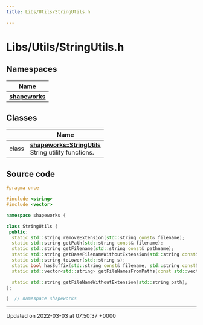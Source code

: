 ```yaml
---
title: Libs/Utils/StringUtils.h

---
```


# Libs/Utils/StringUtils.h



## Namespaces

| Name           |
| -------------- |
| **[shapeworks](../Namespaces/namespaceshapeworks.md)**  |

## Classes

|                | Name           |
| -------------- | -------------- |
| class | **[shapeworks::StringUtils](../Classes/classshapeworks_1_1StringUtils.md)** <br>String utility functions.  |




## Source code

```cpp
#pragma once

#include <string>
#include <vector>

namespace shapeworks {

class StringUtils {
 public:
  static std::string removeExtension(std::string const& filename);
  static std::string getPath(std::string const& filename);
  static std::string getFilename(std::string const& pathname);
  static std::string getBaseFilenameWithoutExtension(std::string const& pathname);
  static std::string toLower(std::string s);
  static bool hasSuffix(std::string const& filename, std::string const& suffix);
  static std::vector<std::string> getFileNamesFromPaths(const std::vector<std::string>& paths);

  static std::string getFileNameWithoutExtension(std::string path);
};

}  // namespace shapeworks
```


-------------------------------

Updated on 2022-03-03 at 07:50:37 +0000
